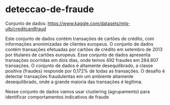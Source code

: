 # deteccao-de-fraude
Conjunto de dados: https://www.kaggle.com/datasets/mlg-ulb/creditcardfraud 

Este conjunto de dados contém transações de cartões de crédito, com informações anonimizadas de clientes europeus. 
O conjunto de dados contém transações efetuadas por cartões de crédito em setembro de 2013 por titulares de cartões europeus.
Esse conjunto de dados apresenta transações ocorridas em dois dias, onde temos 492 fraudes em 284.807 transações. 
O conjunto de dados é altamente desequilibrado, a classe positiva (fraudes) responde por 0,172% de todas as transações.
O desafio é detectar transações fraudulentas em um ambiente altamente desequilibrado, onde a grande maioria das transações é legítima.

Nesse conjunto de dados vamos usar clustering (agrupamento) para identificar comportamentos indicativos de fraude
